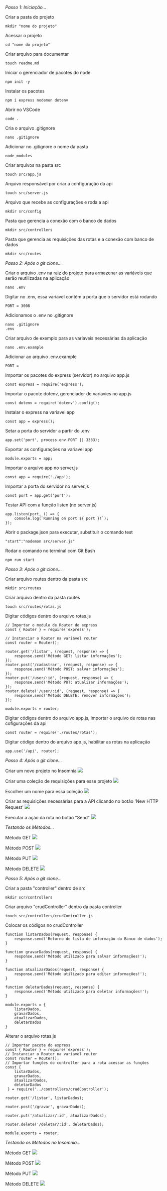 *Passo 1: Iniciação...*

Criar a pasta do projeto
```
mkdir "nome do projeto"
```

Acessar o projeto
```
cd "nome do projeto"
```

Criar arquivo para documentar
```
touch readme.md
```

Iniciar o gerenciador de pacotes do node
```
npm init -y
```

Instalar os pacotes
```
npm i express nodemon dotenv
```

Abrir no VSCode
```
code .
```

Cria o arquivo .gitignore 
```
nano .gitignore
```

Adicionar no .gitignore o nome da pasta
```
node_modules
```

Criar arquivos na pasta src
```
touch src/app.js
```

Arquivo responsável por criar a configuração da api
```
touch src/server.js
```

Arquivo que recebe as configurações e roda a api
```
mkdir src/config
```

Pasta que gerencia a conexão com o banco de dados
```
mkdir src/controllers
```

Pasta que gerencia as requisições das rotas e a conexão com banco de dados
```
mkdir src/routes
```

*Passo 2: Após o git clone...*


Criar o arquivo .env na raiz do projeto para armazenar as variáveis que serão reutilizadas na aplicação
```
nano .env
```

Digitar no .env, essa variavel contém a porta que o servidor está rodando
```
PORT = 3008
```

Adicionamos o .env no .gitignore
```
nano .gitignore
.env
```

Criar arquivo de exemplo para as variaveis necessárias da aplicação
```
nano .env.example
```

Adicionar ao arquivo .env.example
```
PORT = 
```

Importar os pacotes do express (servidor) no arquivo app.js
```
const express = require('express');
```

Importar o pacote dotenv, gerenciador de variavies no app.js
```
const dotenv = require('dotenv').config();
```

Instalar o express na variavel app
```
const app = express();
```

Setar a porta do servidor a partir do .env
```
app.set('port', process.env.PORT || 3333);
```

Exportar as configurações na variavel app
```
module.exports = app;
```

Importar o arquivo app no server.js
```
const app = require('./app');
```

Importar a porta do servidor no server.js
```
const port = app.get('port');
```

Testar API com a função listen (no server.js)
```
app.listen(port, () => {
    console.log(`Running on port ${ port }!`);
});
```

Abrir o package.json para executar, substituir o comando test
```
"start":"nodemon src/server.js"
```

Rodar o comando no terminal com Git Bash
```
npm run start
```

*Passo 3: Após o git clone...*

Criar arquivo routes dentro da pasta src
```
mkdir src/routes
```

Criar arquivo dentro da pasta routes
```
touch src/routes/rotas.js
```

Digitar códigos dentro do arquivo rotas.js
```
// Importar o modulo de Router do express
const { Router } = require('express');

// Instanciar o Router na variável router
const router = Router();

router.get('/listar', (request, response) => {
    response.send('Método GET: listar informações');
});
router.post('/cadastrar', (request, response) => {
    response.send('Método POST: salvar informações');
});
router.put('/user/:id', (request, response) => {
    response.send('Método PUT: atualizar informações');
});
router.delete('/user/:id', (request, response) => {
    response.send('Método DELETE: remover informações');
});

module.exports = router;
```

Digitar códigos dentro do arquivo
app.js, importar o arquivo de rotas nas cofigurações da api
```
const router = require('./routes/rotas');
```

Digitar código dentro do arquivo 
app.js, habilitar as rotas na aplicação
```
app.use('/api', router);
```

*Passo 4: Após o git clone...*

Criar um novo projeto no Insomnia
<img src="./assets/InsomniaProjeto.png">

Criar uma coleção de requisições para esse projeto
<img src="./assets/InsomniaRequisicao.png">

Escolher um nome para essa coleção
<img src="./assets/InsomniaNome.png">

Criar as requisições necessárias para a API clicando no botão 'New HTTP Request'
<img src="./assets/InsomniaHTTP.png">

Executar a ação da rota no botão "Send"
<img src="./assets/InsomniaSend.png">

*Testando os Métodos...*

Método GET
<img src="./assets/MetodoGET.png">

Método POST
<img src="./assets/MetodoPOST.png">

Método PUT
<img src="./assets/MetodoPUT.png">

Método DELETE
<img src="./assets/MetodoDELETE.png">

*Passo 5: Após o git clone...*

Criar a pasta "controller" dentro de src
```
mkdir scr/controllers
```

Criar arquivo "crudController" dentro da pasta controller
```
touch src/controllers/crudController.js
```

Colocar os códigos no crudController
```
function listarDados(request, response) {
    response.send('Retorno de lista de informação do Banco de dados');
}

function gravarDados(request, response) {
    response.send('Método utilizado para salvar informações!');
}

function atualizarDados(request, response) {
    response.send('Método utilizado para editar informações!');
}

function deletarDados(request, response) {
    response.send('Método utilizado para deletar informações!');
}

module.exports = {
    listarDados,
    gravarDados, 
    atualizarDados, 
    deletarDados
}
```

Alterar o arquivo rotas.js
```
// Importar pacote do express
const { Router } = require('express');
// Instanciar o Router na variavel router
const router = Router();
// Importar funções do controller para a rota acessar as funções
const { 
    listarDados,
    gravarDados,
    atualizarDados,
    deletarDados
 } = require('../controllers/crudController');

router.get('/listar', listarDados);

router.post('/gravar', gravarDados);

router.put('/atualizar/:id', atualizarDados);

router.delete('/deletar/:id', deletarDados);

module.exports = router;
```

*Testando os Métodos no Insomnia...*

Método GET
<img src="./assets/GET.png">

Método POST
<img src="./assets/POST.png">

Método PUT
<img src="./assets/PUT.png">

Método DELETE
<img src="./assets/DELETE.png">
